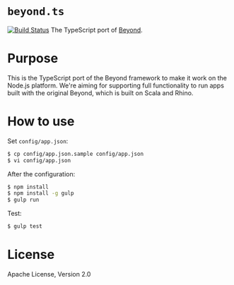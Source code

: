 # `beyond.ts`
[![Build Status](https://travis-ci.org/SollmoStudio/beyond.ts.svg?branch=master)](https://travis-ci.org/SollmoStudio/beyond.ts)
The TypeScript port of [Beyond](https://github.com/SollmoStudio/beyond).

# Purpose

This is the TypeScript port of the Beyond framework to make it work on the
Node.js platform. We're aiming for supporting full functionality to run apps
built with the original Beyond, which is built on Scala and Rhino.

# How to use

Set `config/app.json`:

```bash
$ cp config/app.json.sample config/app.json
$ vi config/app.json
```

After the configuration:

```bash
$ npm install
$ npm install -g gulp
$ gulp run
```

Test:

```bash
$ gulp test
```

# License

Apache License, Version 2.0
